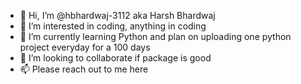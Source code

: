 - 👋 Hi, I’m @hbhardwaj-3112 aka Harsh Bhardwaj
- 👀 I’m interested in coding, anything in coding
- 🌱 I’m currently learning Python and plan on uploading one python project everyday for a 100 days
- 💞️ I’m looking to collaborate if package is good
- 📫 Please reach out to me here
